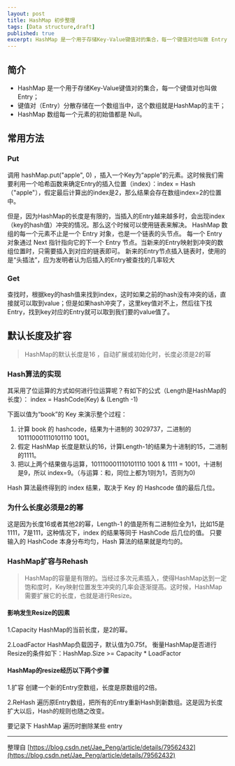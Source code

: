 ```yaml
---
layout: post
title: HashMap 初步整理
tags: [Data structure,draft]
published: true
excerpt: HashMap 是一个用于存储Key-Value键值对的集合，每一个键值对也叫做 Entry；键值对（Entry）分散存储在一个数组当中，这个数组就是HashMap的主干；HashMap 数组每一个元素的初始值都是 Null。
---
```


## 简介

- HashMap 是一个用于存储Key-Value键值对的集合，每一个键值对也叫做 Entry；
- 键值对（Entry）分散存储在一个数组当中，这个数组就是HashMap的主干；
- HashMap 数组每一个元素的初始值都是 Null。

## 常用方法

### Put

调用 hashMap.put("apple", 0) ，插入一个Key为“apple”的元素。这时候我们需要利用一个哈希函数来确定Entry的插入位置（index）：index = Hash（"apple"），假定最后计算出的index是2，那么结果会存在数组index=2的位置中。

但是，因为HashMap的长度是有限的，当插入的Entry越来越多时，会出现index（key的hash值）冲突的情况。那么这个时候可以使用链表来解决。
HashMap 数组的每一个元素不止是一个 Entry 对象，也是一个链表的头节点。
每一个 Entry 对象通过 Next 指针指向它的下一个 Entry 节点。当新来的Entry映射到冲突的数组位置时，只需要插入到对应的链表即可。
新来的Entry节点插入链表时，使用的是“头插法”，应为发明者认为后插入的Entry被查找的几率较大

### Get

查找时，根据key的hash值来找到index，这时如果之前的hash没有冲突的话，直接就可以取到value；但是如果hash冲突了，这里key值对不上，然后往下找Entry，找到key对应的Entry就可以取到我们要的value值了。

## 默认长度及扩容

> HashMap的默认长度是16 ，自动扩展或初始化时，长度必须是2的幂

### Hash算法的实现

其采用了位运算的方式如何进行位运算呢？有如下的公式（Length是HashMap的长度）：
index = HashCode(Key) & (Length -1)

下面以值为“book”的 Key 来演示整个过程：

1. 计算 book 的 hashcode，结果为十进制的 3029737，二进制的101110001110101110 1001。
2. 假定 HashMap 长度是默认的16，计算Length-1的结果为十进制的15，二进制的1111。
3. 把以上两个结果做与运算，101110001110101110 1001 & 1111 = 1001，十进制是9，所以 index=9。（与运算：和，同位上都为1则为1，否则为0)

Hash 算法最终得到的 index 结果，取决于 Key 的 Hashcode 值的最后几位。

### 为什么长度必须是2的幂

这是因为长度16或者其他2的幂，Length-1 的值是所有二进制位全为1，比如15是1111，7是111，这种情况下，index 的结果等同于 HashCode 后几位的值。
只要输入的 HashCode 本身分布均匀，Hash 算法的结果就是均匀的。

### HashMap扩容与Rehash

> HashMap的容量是有限的。当经过多次元素插入，使得HashMap达到一定饱和度时，Key映射位置发生冲突的几率会逐渐提高。这时候，HashMap需要扩展它的长度，也就是进行Resize。

#### 影响发生Resize的因素

1.Capacity
HashMap的当前长度，是2的幂。

2.LoadFactor
HashMap负载因子，默认值为0.75f。
衡量HashMap是否进行Resize的条件如下：HashMap.Size >= Capacity * LoadFactor

#### HashMap的resize经历以下两个步骤

1.扩容
创建一个新的Entry空数组，长度是原数组的2倍。

2.ReHash
遍历原Entry数组，把所有的Entry重新Hash到新数组。这是因为长度扩大以后，Hash的规则也随之改变。

要记录下 HashMap 遍历时删除某些 entry

---
整理自 [https://blog.csdn.net/Jae_Peng/article/details/79562432](https://blog.csdn.net/Jae_Peng/article/details/79562432)